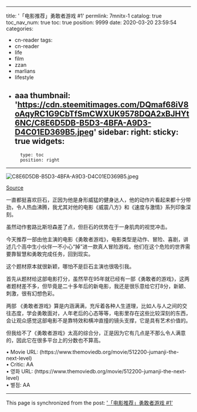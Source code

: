 
---
title: '「电影推荐」勇敢者游戏 #1'
permlink: 7mnitx-1
catalog: true
toc_nav_num: true
toc: true
position: 9999
date: 2020-03-20 23:59:54
categories:
- cn-reader
tags:
- cn-reader
- life
- film
- zzan
- marlians
- lifestyle
- aaa
thumbnail: 'https://cdn.steemitimages.com/DQmaf68iV8oAqyRC1G9CbTfSmCWXUK9578DQA2xBJHYt6NC/C8E6D5DB-B5D3-4BFA-A9D3-D4C01ED369B5.jpeg'
sidebar:
    right:
        sticky: true
widgets:
    -
        type: toc
        position: right
---


![C8E6D5DB-B5D3-4BFA-A9D3-D4C01ED369B5.jpeg](https://cdn.steemitimages.com/DQmaf68iV8oAqyRC1G9CbTfSmCWXUK9578DQA2xBJHYt6NC/C8E6D5DB-B5D3-4BFA-A9D3-D4C01ED369B5.jpeg)

<a href="https://www.douban.com/doubanapp/dispatch?uri=/photo/2550620337/&dt_dapp=1">Source</a>


一直都挺喜欢巨石，正因为他是身形威猛的健身达人，他的动作片看起来都十分带劲，令人热血沸腾，我尤其对他的电影《威震八方》和《速度与激情》系列印象深刻。

虽然动作套路比斯坦森差了点，但巨石的优势在于一身肌肉的视觉冲击。

今天推荐一部由他主演的电影《勇敢者游戏》，电影类型是动作、冒险、喜剧，讲述几个高中生小伙伴一不小心“掉”进一款真人冒险游戏，他们在这个危险的世界需要靠智慧和勇敢完成任务，回到现实。

这个题材原本就很新颖，哪怕不是巨石主演也很吸引我。

首先从题材给这部电影打分，虽然早在95年就已经有一部《勇敢者的游戏》，这两者题材差不多，但毕竟是二十多年后的新电影，我还是很乐意给它打8分，新颖、刺激，很有幻想色彩。

两部 《勇敢者游戏》算是内涵满满，充斥着各种人生道理，比如人与人之间的交往态度，学会勇敢面对，人年老后的心态等等，电影里存在这些比较深刻的东西，会让观众感觉这部电影不是靠特效和横冲直撞的镜头支撑，它是具有艺术价值的。

但我给不了《勇敢者游戏》太高的综合分，正是因为它有几点是不那么令人满意的，因此它在很多平台上的分数也不算高。

<p> • Movie URL: (https://www.themoviedb.org/movie/512200-jumanji-the-next-level)<br> • Critic: AA<br> • 영화 URL: (https://www.themoviedb.org/movie/512200-jumanji-the-next-level)<br> • 별점: AA</p>

- - -

This page is synchronized from the post: ['「电影推荐」勇敢者游戏 #1'](https://steemit.com/@mrspointm/7mnitx-1)
